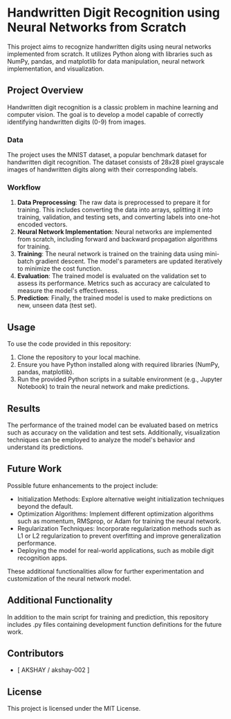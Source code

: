 # Handwritten Digit Recognition using Neural Networks from Scratch

This project aims to recognize handwritten digits using neural networks implemented from scratch. It utilizes Python along with libraries such as NumPy, pandas, and matplotlib for data manipulation, neural network implementation, and visualization.

## Project Overview

Handwritten digit recognition is a classic problem in machine learning and computer vision. The goal is to develop a model capable of correctly identifying handwritten digits (0-9) from images.

### Data
The project uses the MNIST dataset, a popular benchmark dataset for handwritten digit recognition. The dataset consists of 28x28 pixel grayscale images of handwritten digits along with their corresponding labels.

### Workflow
1. **Data Preprocessing**: The raw data is preprocessed to prepare it for training. This includes converting the data into arrays, splitting it into training, validation, and testing sets, and converting labels into one-hot encoded vectors.
2. **Neural Network Implementation**: Neural networks are implemented from scratch, including forward and backward propagation algorithms for training.
3. **Training**: The neural network is trained on the training data using mini-batch gradient descent. The model's parameters are updated iteratively to minimize the cost function.
4. **Evaluation**: The trained model is evaluated on the validation set to assess its performance. Metrics such as accuracy are calculated to measure the model's effectiveness.
5. **Prediction**: Finally, the trained model is used to make predictions on new, unseen data (test set).

## Usage

To use the code provided in this repository:

1. Clone the repository to your local machine.
2. Ensure you have Python installed along with required libraries (NumPy, pandas, matplotlib).
3. Run the provided Python scripts in a suitable environment (e.g., Jupyter Notebook) to train the neural network and make predictions.

## Results

The performance of the trained model can be evaluated based on metrics such as accuracy on the validation and test sets. Additionally, visualization techniques can be employed to analyze the model's behavior and understand its predictions.

## Future Work

Possible future enhancements to the project include:

- Initialization Methods: Explore alternative weight initialization techniques beyond the default.
- Optimization Algorithms: Implement different optimization algorithms such as momentum, RMSprop, or Adam for training the neural network.
- Regularization Techniques: Incorporate regularization methods such as L1 or L2 regularization to prevent overfitting and improve generalization performance.
- Deploying the model for real-world applications, such as mobile digit recognition apps.

These additional functionalities allow for further experimentation and customization of the neural network model.

## Additional Functionality

In addition to the main script for training and prediction, this repository includes .py files containing development function definitions for the future work.


## Contributors

- [ AKSHAY / akshay-002 ]

## License

This project is licensed under the MIT License.
